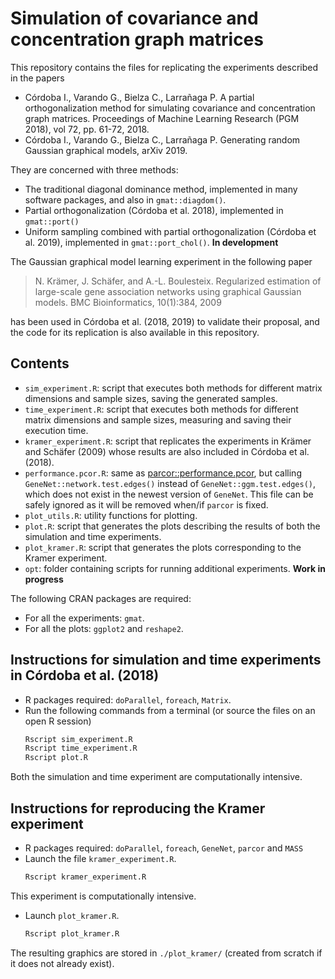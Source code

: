 # Simulation of covariance and concentration graph matrices

This repository contains the files for replicating the experiments described in
the papers

- Córdoba I., Varando G., Bielza C., Larrañaga P. A partial orthogonalization
  method for simulating covariance and concentration graph matrices. Proceedings
  of Machine Learning Research (PGM 2018), vol 72, pp. 61-72, 2018.
- Córdoba I., Varando G., Bielza C., Larrañaga P. Generating random Gaussian
  graphical models, arXiv 2019.

They are concerned with three methods:
- The traditional diagonal dominance method, implemented in many software
  packages, and also in `gmat::diagdom()`.
- Partial orthogonalization (Córdoba et al. 2018), implemented in `gmat::port()`
- Uniform sampling combined with partial orthogonalization (Córdoba et al.
  2019), implemented in `gmat::port_chol()`. __In development__

The Gaussian graphical model learning experiment in the following paper

> N. Krämer, J. Schäfer, and A.-L. Boulesteix. Regularized estimation of
> large-scale gene association networks using graphical Gaussian models.
> BMC Bioinformatics, 10(1):384, 2009

has been used in Córdoba et al. (2018, 2019) to validate their proposal, and
the code for its replication is also available in this repository.

## Contents

- `sim_experiment.R`: script that executes both methods for different matrix
  dimensions and sample sizes, saving the generated samples.
- `time_experiment.R`: script that executes both methods for different matrix
  dimensions and sample sizes, measuring and saving their execution time.
- `kramer_experiment.R`: script that replicates the experiments in Krämer and
  Schäfer (2009) whose results are also included in Córdoba et al. (2018).
- `performance.pcor.R`: same as [parcor::performance.pcor](https://github.com/cran/parcor/blob/master/R/performance.pcor.R), but calling `GeneNet::network.test.edges()` instead of `GeneNet::ggm.test.edges()`, which does not exist in the newest version of `GeneNet`. This file can be safely ignored as it will be removed when/if `parcor` is fixed.
- `plot_utils.R`: utility functions for plotting.
- `plot.R`: script that generates the plots describing the results of both the
  simulation and time experiments.
- `plot_kramer.R`: script that generates the plots corresponding to the Kramer
  experiment.
- `opt`: folder containing scripts for running additional experiments. __Work in
  progress__

The following CRAN packages are required:
- For all the experiments: `gmat`.
- For all the plots: `ggplot2` and `reshape2`.

## Instructions for simulation and time experiments in Córdoba et al. (2018)

- R packages required: `doParallel`, `foreach`, `Matrix`.
- Run the following commands from a terminal (or source the files on an open R session)
	```bash
	Rscript sim_experiment.R
	Rscript time_experiment.R
	Rscript plot.R
	```
Both the simulation and time experiment are computationally intensive.

## Instructions for reproducing the Kramer experiment
- R packages required: `doParallel`, `foreach`, `GeneNet`, `parcor` and `MASS`
- Launch the file `kramer_experiment.R`.
	```bash
  	Rscript kramer_experiment.R
	```
This experiment is computationally intensive.
- Launch `plot_kramer.R`.
	```bash
	Rscript plot_kramer.R
	```
The resulting graphics are stored in `./plot_kramer/` (created from scratch if it
does not already exist).

